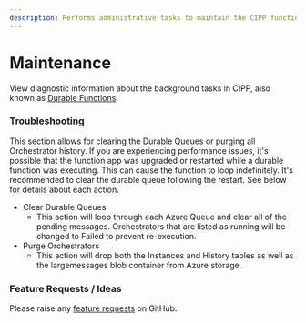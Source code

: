 ```yaml
---
description: Performs administrative tasks to maintain the CIPP function app.
---
```


# Maintenance

View diagnostic information about the background tasks in CIPP, also known as [Durable Functions](https://learn.microsoft.com/en-us/azure/azure-functions/durable/durable-functions-overview). 

### Troubleshooting
This section allows for clearing the Durable Queues or purging all Orchestrator history. If you are experiencing performance issues, it's possible that the function app was upgraded or restarted while a durable function was executing. This can cause the function to loop indefinitely. It's recommended to clear the durable queue following the restart. See below for details about each action.

- Clear Durable Queues
  - This action will loop through each Azure Queue and clear all of the pending messages. Orchestrators that are listed as running will be changed to Failed to prevent re-execution.
- Purge Orchestrators
  - This action will drop both the Instances and History tables as well as the largemessages blob container from Azure storage. 

### Feature Requests / Ideas

Please raise any [feature requests](https://github.com/KelvinTegelaar/CIPP/issues/new?assignees=\&labels=enhancement%2Cno-priority\&projects=\&template=feature.yml\&title=%5BFeature+Request%5D%3A+) on GitHub.
